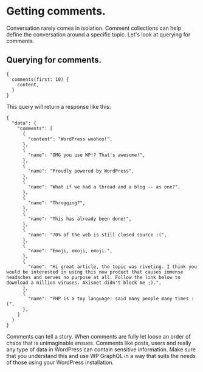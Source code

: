 # Getting comments.

Conversation rarely comes in isolation.  Comment collections can help define the conversation around a specific topic. Let's look at querying for comments.

## Querying for comments.

```
{
  comments(first: 10) {
    content,
  }
}
```

This query will return a response like this:

```
{
  "data": {
    "comments": [
      {
        "content": "WordPress woohoo!",
      },
      {
        "name": "OMG you use WP!? That's awesome!",
      },
      {
        "name": "Proudly powered by WordPress",
      },
      {
        "name": "What if we had a thread and a blog -- as one?",
      },
      {
        "name": "Throgging?",
      },
      {
        "name": "This has already been done!",
      },
      {
        "name": "70% of the web is still closed source :(",
      },
      {
        "name": "Emoji, emoji, emoji.",
      },
      {
        "name": "Hi great article, the topic was riveting. I think you would be interested in using this new product that causes immense headaches and serves no purpose at all. Follow the link below to download a million viruses. Akismet didn't block me ;).",
      },
      {
        "name": "PHP is a toy language: said many people many times :(",
      },
    ]
  }
}
```

Comments can tell a story.  When comments are fully let loose an order of chaos that is unimaginable ensues.  Comments like posts, users and really any type of data in WordPress can contain sensitive information.  Make sure that you understand this and use WP GraphQL in a way that suits the needs of those using your WordPress installation.

